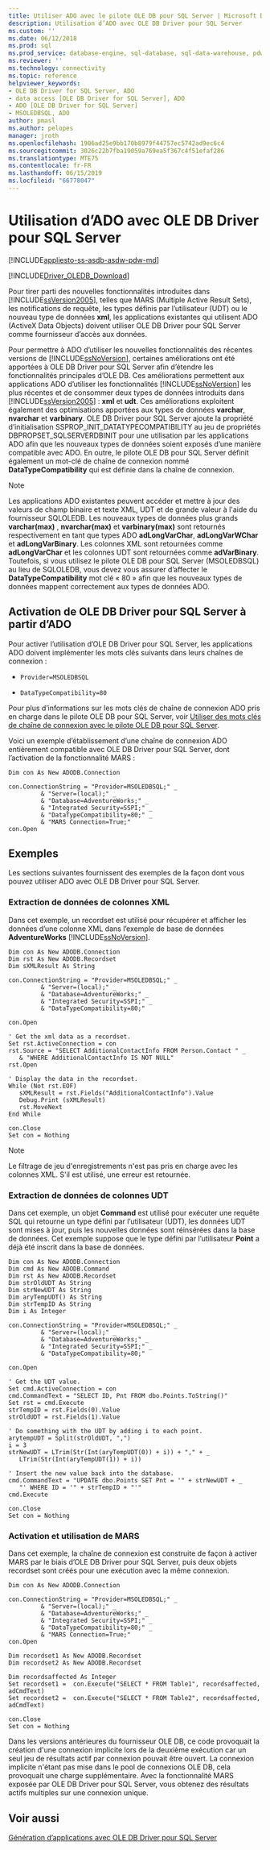 ```yaml
---
title: Utiliser ADO avec le pilote OLE DB pour SQL Server | Microsoft Docs
description: Utilisation d’ADO avec OLE DB Driver pour SQL Server
ms.custom: ''
ms.date: 06/12/2018
ms.prod: sql
ms.prod_service: database-engine, sql-database, sql-data-warehouse, pdw
ms.reviewer: ''
ms.technology: connectivity
ms.topic: reference
helpviewer_keywords:
- OLE DB Driver for SQL Server, ADO
- data access [OLE DB Driver for SQL Server], ADO
- ADO [OLE DB Driver for SQL Server]
- MSOLEDBSQL, ADO
author: pmasl
ms.author: pelopes
manager: jroth
ms.openlocfilehash: 1906ad25e9bb170b8979f44757ec5742ad9ec6c4
ms.sourcegitcommit: 3026c22b7fba19059a769ea5f367c4f51efaf286
ms.translationtype: MTE75
ms.contentlocale: fr-FR
ms.lasthandoff: 06/15/2019
ms.locfileid: "66778047"
---
```

# <a name="using-ado-with-ole-db-driver-for-sql-server"></a>Utilisation d’ADO avec OLE DB Driver pour SQL Server
[!INCLUDE[appliesto-ss-asdb-asdw-pdw-md](../../../includes/appliesto-ss-asdb-asdw-pdw-md.md)]

[!INCLUDE[Driver_OLEDB_Download](../../../includes/driver_oledb_download.md)]

  Pour tirer parti des nouvelles fonctionnalités introduites dans [!INCLUDE[ssVersion2005](../../../includes/ssversion2005-md.md)], telles que MARS (Multiple Active Result Sets), les notifications de requête, les types définis par l’utilisateur (UDT) ou le nouveau type de données **xml**, les applications existantes qui utilisent ADO (ActiveX Data Objects) doivent utiliser OLE DB Driver pour SQL Server comme fournisseur d’accès aux données.  
  
 Pour permettre à ADO d’utiliser les nouvelles fonctionnalités des récentes versions de [!INCLUDE[ssNoVersion](../../../includes/ssnoversion-md.md)], certaines améliorations ont été apportées à OLE DB Driver pour SQL Server afin d’étendre les fonctionnalités principales d’OLE DB. Ces améliorations permettent aux applications ADO d’utiliser les fonctionnalités [!INCLUDE[ssNoVersion](../../../includes/ssnoversion-md.md)] les plus récentes et de consommer deux types de données introduits dans [!INCLUDE[ssVersion2005](../../../includes/ssversion2005-md.md)] : **xml** et **udt**. Ces améliorations exploitent également des optimisations apportées aux types de données **varchar**, **nvarchar** et **varbinary**. OLE DB Driver pour SQL Server ajoute la propriété d’initialisation SSPROP_INIT_DATATYPECOMPATIBILITY au jeu de propriétés DBPROPSET_SQLSERVERDBINIT pour une utilisation par les applications ADO afin que les nouveaux types de données soient exposés d’une manière compatible avec ADO. En outre, le pilote OLE DB pour SQL Server définit également un mot-clé de chaîne de connexion nommé **DataTypeCompatibility** qui est définie dans la chaîne de connexion.  

> [!NOTE]  
>  Les applications ADO existantes peuvent accéder et mettre à jour des valeurs de champ binaire et texte XML, UDT et de grande valeur à l'aide du fournisseur SQLOLEDB. Les nouveaux types de données plus grands **varchar(max)** , **nvarchar(max)** et **varbinary(max)** sont retournés respectivement en tant que types ADO **adLongVarChar**, **adLongVarWChar** et **adLongVarBinary**. Les colonnes XML sont retournées comme **adLongVarChar** et les colonnes UDT sont retournées comme **adVarBinary**. Toutefois, si vous utilisez le pilote OLE DB pour SQL Server (MSOLEDBSQL) au lieu de SQLOLEDB, vous devez vous assurer d’affecter le **DataTypeCompatibility** mot clé « 80 » afin que les nouveaux types de données mappent correctement aux types de données ADO.  

## <a name="enabling-ole-db-driver-for-sql-server-from-ado"></a>Activation de OLE DB Driver pour SQL Server à partir d’ADO  
 Pour activer l’utilisation d’OLE DB Driver pour SQL Server, les applications ADO doivent implémenter les mots clés suivants dans leurs chaînes de connexion :  

-   `Provider=MSOLEDBSQL`  

-   `DataTypeCompatibility=80`  

 Pour plus d’informations sur les mots clés de chaîne de connexion ADO pris en charge dans le pilote OLE DB pour SQL Server, voir [Utiliser des mots clés de chaîne de connexion avec le pilote OLE DB pour SQL Server](../../oledb/applications/using-connection-string-keywords-with-oledb-driver-for-sql-server.md).  

 Voici un exemple d’établissement d’une chaîne de connexion ADO entièrement compatible avec OLE DB Driver pour SQL Server, dont l’activation de la fonctionnalité MARS :  

```  
Dim con As New ADODB.Connection  

con.ConnectionString = "Provider=MSOLEDBSQL;" _  
         & "Server=(local);" _  
         & "Database=AdventureWorks;" _   
         & "Integrated Security=SSPI;" _  
         & "DataTypeCompatibility=80;" _  
         & "MARS Connection=True;"  
con.Open  
```  

## <a name="examples"></a>Exemples  
 Les sections suivantes fournissent des exemples de la façon dont vous pouvez utiliser ADO avec OLE DB Driver pour SQL Server.  

### <a name="retrieving-xml-column-data"></a>Extraction de données de colonnes XML  
 Dans cet exemple, un recordset est utilisé pour récupérer et afficher les données d’une colonne XML dans l’exemple de base de données **AdventureWorks** [!INCLUDE[ssNoVersion](../../../includes/ssnoversion-md.md)].  

```  
Dim con As New ADODB.Connection  
Dim rst As New ADODB.Recordset  
Dim sXMLResult As String  

con.ConnectionString = "Provider=MSOLEDBSQL;" _  
         & "Server=(local);" _  
         & "Database=AdventureWorks;" _   
         & "Integrated Security=SSPI;" _   
         & "DataTypeCompatibility=80;"  

con.Open  

' Get the xml data as a recordset.  
Set rst.ActiveConnection = con  
rst.Source = "SELECT AdditionalContactInfo FROM Person.Contact " _  
   & "WHERE AdditionalContactInfo IS NOT NULL"  
rst.Open  

' Display the data in the recordset.  
While (Not rst.EOF)  
   sXMLResult = rst.Fields("AdditionalContactInfo").Value  
   Debug.Print (sXMLResult)  
   rst.MoveNext  
End While  

con.Close  
Set con = Nothing  
```  

> [!NOTE]  
>  Le filtrage de jeu d'enregistrements n'est pas pris en charge avec les colonnes XML. S'il est utilisé, une erreur est retournée.  

### <a name="retrieving-udt-column-data"></a>Extraction de données de colonnes UDT  
 Dans cet exemple, un objet **Command** est utilisé pour exécuter une requête SQL qui retourne un type défini par l’utilisateur (UDT), les données UDT sont mises à jour, puis les nouvelles données sont réinsérées dans la base de données. Cet exemple suppose que le type défini par l’utilisateur **Point** a déjà été inscrit dans la base de données.  

```  
Dim con As New ADODB.Connection  
Dim cmd As New ADODB.Command  
Dim rst As New ADODB.Recordset  
Dim strOldUDT As String  
Dim strNewUDT As String  
Dim aryTempUDT() As String  
Dim strTempID As String  
Dim i As Integer  

con.ConnectionString = "Provider=MSOLEDBSQL;" _  
         & "Server=(local);" _  
         & "Database=AdventureWorks;" _   
         & "Integrated Security=SSPI;" _  
         & "DataTypeCompatibility=80;"  

con.Open  

' Get the UDT value.  
Set cmd.ActiveConnection = con  
cmd.CommandText = "SELECT ID, Pnt FROM dbo.Points.ToString()"  
Set rst = cmd.Execute  
strTempID = rst.Fields(0).Value  
strOldUDT = rst.Fields(1).Value  

' Do something with the UDT by adding i to each point.  
arytempUDT = Split(strOldUDT, ",")  
i = 3  
strNewUDT = LTrim(Str(Int(aryTempUDT(0)) + i)) + "," + _  
   LTrim(Str(Int(aryTempUDT(1)) + i))  

' Insert the new value back into the database.  
cmd.CommandText = "UPDATE dbo.Points SET Pnt = '" + strNewUDT + _  
   "' WHERE ID = '" + strTempID + "'"  
cmd.Execute  

con.Close  
Set con = Nothing  
```  

### <a name="enabling-and-using-mars"></a>Activation et utilisation de MARS  
 Dans cet exemple, la chaîne de connexion est construite de façon à activer MARS par le biais d’OLE DB Driver pour SQL Server, puis deux objets recordset sont créés pour une exécution avec la même connexion.  

```  
Dim con As New ADODB.Connection  

con.ConnectionString = "Provider=MSOLEDBSQL;" _  
         & "Server=(local);" _  
         & "Database=AdventureWorks;" _   
         & "Integrated Security=SSPI;" _  
         & "DataTypeCompatibility=80;" _  
         & "MARS Connection=True;"  
con.Open  

Dim recordset1 As New ADODB.Recordset  
Dim recordset2 As New ADODB.Recordset  

Dim recordsaffected As Integer  
Set recordset1 =  con.Execute("SELECT * FROM Table1", recordsaffected, adCmdText)  
Set recordset2 =  con.Execute("SELECT * FROM Table2", recordsaffected, adCmdText)  

con.Close  
Set con = Nothing  
```  

 Dans les versions antérieures du fournisseur OLE DB, ce code provoquait la création d'une connexion implicite lors de la deuxième exécution car un seul jeu de résultats actif par connexion pouvait être ouvert. La connexion implicite n'étant pas mise dans le pool de connexions OLE DB, cela provoquait une charge supplémentaire. Avec la fonctionnalité MARS exposée par OLE DB Driver pour SQL Server, vous obtenez des résultats actifs multiples sur une connexion unique.  

## <a name="see-also"></a>Voir aussi  
 [Génération d’applications avec OLE DB Driver pour SQL Server](../../oledb/applications/building-applications-with-oledb-driver-for-sql-server.md)  
